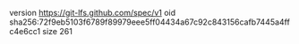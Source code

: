 version https://git-lfs.github.com/spec/v1
oid sha256:72f9eb5103f6789f89979eee5ff04434a67c92c843156cafb7445a4ffc4e6cc1
size 261
